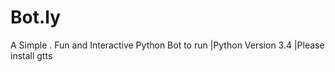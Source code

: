 # Bot.ly
A Simple . Fun and Interactive Python Bot
to run
  |Python Version 3.4
  |Please install gtts
